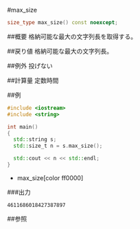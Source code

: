 #max_size
```cpp
size_type max_size() const noexcept;
```

##概要
格納可能な最大の文字列長を取得する。


##戻り値
格納可能な最大の文字列長。


##例外
投げない


##計算量
定数時間


##例
```cpp
#include <iostream>
#include <string>

int main()
{
  std::string s;
  std::size_t n = s.max_size();

  std::cout << n << std::endl;
}
```
* max_size[color ff0000]

###出力
```
4611686018427387897
```

##参照
